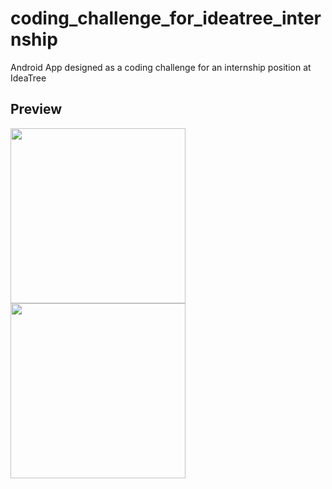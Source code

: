 # coding_challenge_for_ideatree_internship
Android App designed as a coding challenge for an internship position at IdeaTree


## Preview
<img src="http://i.imgur.com/1vmJkml.png" width="280"> <img src="http://i.imgur.com/P2nfv7w.png" width="280">

